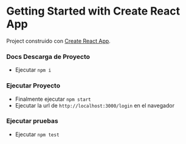 # Getting Started with Create React App

Project construido con [Create React App](https://github.com/facebook/create-react-app).

### Docs Descarga de Proyecto

  - Ejecutar `npm i`

### Ejecutar Proyecto

  - Finalmente ejecutar `npm start`
  - Ejecutar la url de `http://localhost:3000/login` en el navegador

### Ejecutar pruebas

  - Ejecutar `npm test`
